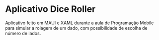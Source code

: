 # Aplicativo Dice Roller

  Aplicativo feito em MAUI e XAML durante a aula de Programação Mobile para simular a rolagem de um
dado, com possibilidade de escolha de número de lados.
